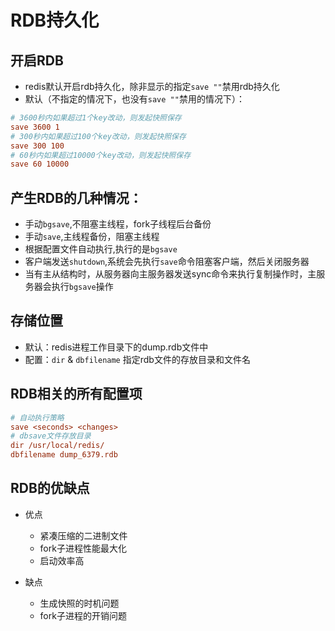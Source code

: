 # RDB持久化

## 开启RDB

* redis默认开启rdb持久化，除非显示的指定`save ""`禁用rdb持久化
* 默认（不指定的情况下，也没有`save ""`禁用的情况下）：

```ini
# 3600秒内如果超过1个key改动，则发起快照保存
save 3600 1
# 300秒内如果超过100个key改动，则发起快照保存
save 300 100
# 60秒内如果超过10000个key改动，则发起快照保存
save 60 10000
```

## 产生RDB的几种情况：

* 手动`bgsave`,不阻塞主线程，fork子线程后台备份
* 手动`save`,主线程备份，阻塞主线程
* 根据配置文件自动执行,执行的是`bgsave`
* 客户端发送`shutdown`,系统会先执行`save`命令阻塞客户端，然后关闭服务器
* 当有主从结构时，从服务器向主服务器发送sync命令来执行复制操作时，主服务器会执行`bgsave`操作


## 存储位置

* 默认：redis进程工作目录下的dump.rdb文件中
* 配置：`dir` & `dbfilename` 指定rdb文件的存放目录和文件名


## RDB相关的所有配置项

```ini
# 自动执行策略
save <seconds> <changes>
# dbsave文件存放目录
dir /usr/local/redis/
dbfilename dump_6379.rdb
```

## RDB的优缺点

* 优点

  * 紧凑压缩的二进制文件
  * fork子进程性能最大化
  * 启动效率高

* 缺点

  * 生成快照的时机问题
  * fork子进程的开销问题


























